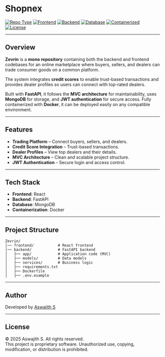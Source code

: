 # Shopnex

[![Repo Type](https://img.shields.io/badge/Repo-Monorepo-blue)](#)
[![Frontend](https://img.shields.io/badge/Frontend-React-%2361DAFB)](#)
[![Backend](https://img.shields.io/badge/Backend-FastAPI-%23009688)](#)
[![Database](https://img.shields.io/badge/Database-MongoDB-%2347A248)](#)
[![Containerized](https://img.shields.io/badge/Container-Docker-%232496ED)](#)
[![License](https://img.shields.io/badge/License-Proprietary-red)](#license)


---

## Overview

**Zevrin** is a **mono repository** containing both the backend and frontend codebases for an online marketplace where buyers, sellers, and dealers can trade consumer goods on a common platform.

The system integrates **credit scores** to enable trust-based transactions and provides dealer profiles so users can connect with top-rated dealers.

Built with **FastAPI**, it follows the **MVC architecture** for maintainability, uses **MongoDB** for storage, and **JWT authentication** for secure access.
Fully containerized with **Docker**, it can be deployed easily on any compatible environment.

---

## Features

* **Trading Platform** – Connect buyers, sellers, and dealers.
* **Credit Score Integration** – Trust-based transactions.
* **Dealer Profiles** – View top dealers and their details.
* **MVC Architecture** – Clean and scalable project structure.
* **JWT Authentication** – Secure login and access control.

---

## Tech Stack

* **Frontend**: React
* **Backend**: FastAPI
* **Database**: MongoDB
* **Containerization**: Docker

---

## Project Structure

```
Zevrin/
│── frontend/           # React frontend
│── backend/            # FastAPI backend
│   ├── app/            # Application code (MVC)
│   ├── models/         # Data models
│   ├── services/       # Business logic
│   ├── requirements.txt
│   ├── Dockerfile
│   ├── .env.example
```

---

## Author

Developed by [Aswajith S](https://github.com/Aswajith7077)

---

## License
© 2025 Aswajith S. All rights reserved.  
This project is proprietary software. Unauthorized use, copying, modification, or distribution is prohibited.


